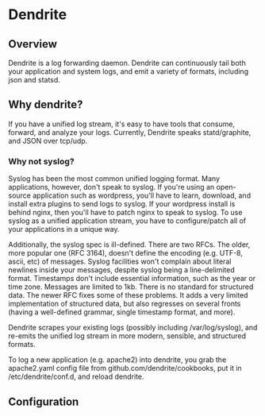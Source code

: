# Dendrite

## Overview

Dendrite is a log forwarding daemon.  Dendrite can continuously tail both your application and system logs, and emit a variety of formats, including json and statsd.

## Why dendrite?

If you have a unified log stream, it's easy to have tools that consume, forward, and analyze your logs.  Currently, Dendrite speaks statd/graphite, and JSON over tcp/udp.

### Why not syslog?

Syslog has been the most common unified logging format.  Many applications, however, don't speak to syslog.  If you're using an open-source application such as wordpress, you'll have to learn, download, and install extra plugins to send logs to syslog.  If your wordpress install is behind nginx, then you'll have to patch nginx to speak to syslog.  To use syslog as a unified application stream, you have to configure/patch all of your applications in a unique way.

Additionally, the syslog spec is ill-defined.  There are two RFCs.  The older, more popular one (RFC 3164), doesn't define the encoding (e.g. UTF-8, ascii, etc) of messages.  Syslog facilities won't complain about literal newlines inside your messages, despite syslog being a line-delimited format. Timestamps don't include essential information, such as the year or time zone.  Messages are limited to 1kb.  There is no standard for structured data.  The newer RFC fixes some of these problems.  It adds a very limited implementation of structured data, but also regresses on several fronts (having a well-defined grammar, single timestamp format, and more).

Dendrite scrapes your existing logs (possibly including /var/log/syslog), and re-emits the unified log stream in more modern, sensible, and structured formats.

To log a new application (e.g. apache2) into dendrite, you grab the apache2.yaml config file from github.com/dendrite/cookbooks, put it in /etc/dendrite/conf.d, and reload dendrite.

## Configuration

